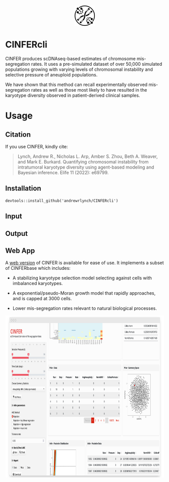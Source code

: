 
<!-- README.md is generated from README.Rmd. Please edit that file -->
<p align="center">

<img src="www/CINFERLogo.svg" width="auto" height="64"/>

</p>

# CINFERcli

CINFER produces scDNAseq-based estimates of chromosome mis-segregation
rates. It uses a pre-simulated dataset of over 50,000 simulated
populations growing with varying levels of chromosomal instability and
selective pressure of aneuploid populations.

We have shown that this method can recall experimentally observed
mis-segregation rates as well as those most likely to have resulted in
the karyotype diversity observed in patient-derived clinical samples.

# Usage

## Citation

If you use CINFER, kindly cite:

> Lynch, Andrew R., Nicholas L. Arp, Amber S. Zhou, Beth A. Weaver, and
> Mark E. Burkard. Quantifying chromosomal instability from intratumoral
> karyotype diversity using agent-based modeling and Bayesian inference.
> Elife 11 (2022): e69799.

## Installation

    devtools::install_github('andrewrlynch/CINFERcli')

## Input

## Output

## Web App

A [web version](https://burkardlab.shinyapps.io/CINFER/) of CINFER is
available for ease of use. It implements a subset of CINFERbase which
includes:

- A stabilizing karyotype selection model selecting against cells with
  imbalanced karyotypes.

- A exponential/pseudo-Moran growth model that rapidly approaches, and
  is capped at 3000 cells.

- Lower mis-segregation rates relevant to natural biological processes.

<p align="center">

<img src="www/screenshot.png" height="512" />

</p>
